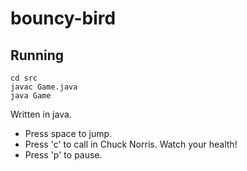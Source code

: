 # bouncy-bird

## Running
```
cd src
javac Game.java
java Game
```

Written in java.
* Press space to jump.
* Press 'c' to call in Chuck Norris. Watch your health!
* Press 'p' to pause.
